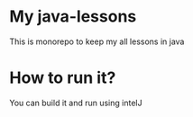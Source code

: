 # My java-lessons
This is monorepo to keep my all lessons in java

# How to run it?
You can build it and run using intelJ
